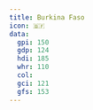 ```yaml
---
title: Burkina Faso
icon: 🇧🇫
data:
  gpi: 150
  gdp: 124
  hdi: 185
  whr: 110
  col:
  gci: 121
  gfs: 153
---
```

